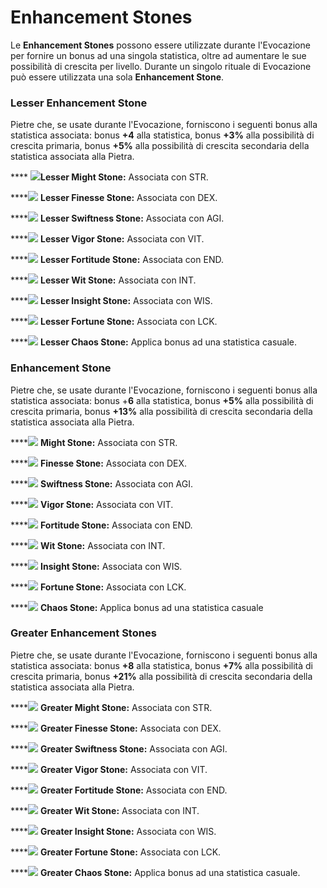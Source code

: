# Enhancement Stones

Le **Enhancement Stones** possono essere utilizzate durante l'Evocazione per fornire un bonus ad una singola statistica, oltre ad aumentare le sue possibilità di crescita per livello. Durante un singolo rituale di Evocazione può essere utilizzata una sola **Enhancement Stone**.

### **Lesser Enhancement Stone**

Pietre che, se usate durante l'Evocazione, forniscono i seguenti bonus alla statistica associata: bonus **+4** alla statistica, bonus **+3%** alla possibilità di crescita primaria, bonus **+5%** alla possibilità di crescita secondaria della statistica associata alla Pietra.

&#x20;**** ![](<../../../.gitbook/assets/stone concepts new\_lesser might stone (1).gif>)**Lesser Might Stone:** Associata con STR.&#x20;

****![](<../../../.gitbook/assets/stone concepts new\_lesser finesse stone (1).gif>) **Lesser Finesse Stone:** Associata con DEX.

****![](<../../../.gitbook/assets/stone concepts new\_lesser swift stone (1).gif>) **Lesser Swiftness Stone:** Associata con AGI.

****![](<../../../.gitbook/assets/stone concepts new\_lesser vigor stone (1).gif>) **Lesser Vigor Stone:** Associata con VIT.

****![](<../../../.gitbook/assets/stone concepts new\_lesser fortitude stone.gif>) **Lesser Fortitude Stone:** Associata con END.

****![](<../../../.gitbook/assets/stone concepts new\_lesser wit stone.gif>) **Lesser Wit Stone:** Associata con INT.

****![](<../../../.gitbook/assets/stone concepts new\_lesser insight stone.gif>) **Lesser Insight Stone:** Associata con WIS.

****![](<../../../.gitbook/assets/stone concepts new\_lesser fortune stone.gif>) **Lesser Fortune Stone:** Associata con LCK.

****![](<../../../.gitbook/assets/stone concepts new\_Lesser chaos stone.gif>) **Lesser Chaos Stone:** Applica bonus ad una statistica casuale.

### **Enhancement Stone**

Pietre che, se usate durante l'Evocazione, forniscono i seguenti bonus alla statistica associata: bonus +**6** alla statistica, bonus **+5%** alla possibilità di crescita primaria, bonus **+13%** alla possibilità di crescita secondaria della statistica associata alla Pietra.

****![](<../../../.gitbook/assets/stone concepts new\_standard might stone.gif>) **Might Stone:** Associata con STR.

****![](<../../../.gitbook/assets/stone concepts new\_standard finesse stone.gif>) **Finesse Stone:** Associata con DEX.

****![](<../../../.gitbook/assets/stone concepts new\_standard swift stone.gif>) **Swiftness Stone:** Associata con AGI.

****![](<../../../.gitbook/assets/stone concepts new\_standard vigor stone.gif>) **Vigor Stone:** Associata con VIT.

****![](<../../../.gitbook/assets/stone concepts new\_standard fortitude stone.gif>) **Fortitude Stone:** Associata con END.

****![](<../../../.gitbook/assets/stone concepts new\_standard wit stone.gif>) **Wit Stone:** Associata con INT.

****![](<../../../.gitbook/assets/stone concepts new\_standard insight stone.gif>) **Insight Stone:** Associata con WIS.

****![](<../../../.gitbook/assets/stone concepts new\_standard fortitude stone.gif>) **Fortune Stone:** Associata con LCK.

****![](<../../../.gitbook/assets/stone concepts new\_standard chaos stone.gif>) **Chaos Stone:** Applica bonus ad una statistica casuale

### **Greater Enhancement Stones**

Pietre che, se usate durante l'Evocazione, forniscono i seguenti bonus alla statistica associata: bonus **+8** alla statistica, bonus **+7%** alla possibilità di crescita primaria, bonus **+21%** alla possibilità di crescita secondaria della statistica associata alla Pietra.

****![](<../../../.gitbook/assets/stone concepts new\_greater might stone.gif>) **Greater Might Stone:** Associata con STR.

****![](<../../../.gitbook/assets/stone concepts new\_greater finesse stone.gif>) **Greater Finesse Stone:** Associata con DEX.

****![](<../../../.gitbook/assets/stone concepts new\_greater swift stone.gif>) **Greater Swiftness Stone:** Associata con AGI.

****![](<../../../.gitbook/assets/stone concepts new\_greater vigor stone.gif>) **Greater Vigor Stone:** Associata con VIT.

****![](<../../../.gitbook/assets/stone concepts new\_greater fortitude stone.gif>) **Greater Fortitude Stone:** Associata con END.

****![](<../../../.gitbook/assets/stone concepts new\_greater wit stone.gif>) **Greater Wit Stone:** Associata con INT.

****![](<../../../.gitbook/assets/stone concepts new\_greater insight stone.gif>) **Greater Insight Stone:** Associata con WIS.

****![](<../../../.gitbook/assets/stone concepts new\_greater fortune stone.gif>) **Greater Fortune Stone:** Associata con LCK.

****![](<../../../.gitbook/assets/stone concepts new\_greater chaos stone.gif>) **Greater Chaos Stone:** Applica bonus ad una statistica casuale.

